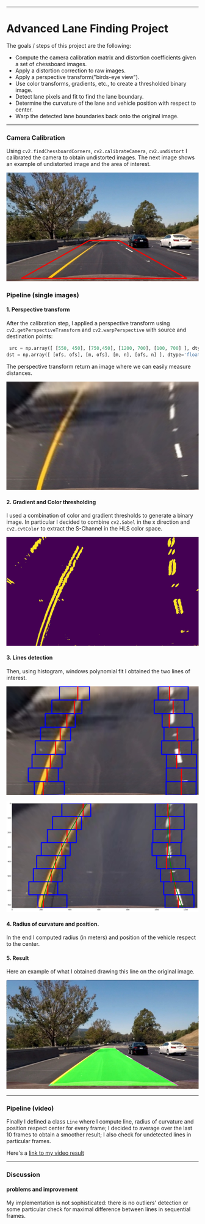 
---

# **Advanced Lane Finding Project**

The goals / steps of this project are the following:

* Compute the camera calibration matrix and distortion coefficients given a set of chessboard images.
* Apply a distortion correction to raw images.
* Apply a perspective transform("birds-eye view").
* Use color transforms, gradients, etc., to create a thresholded binary image.
* Detect lane pixels and fit to find the lane boundary.
* Determine the curvature of the lane and vehicle position with respect to center.
* Warp the detected lane boundaries back onto the original image.

[//]: # (Image References)

[image1]: ./output_images/pipeline/Undistorted "Undistorted"
[image2]: ./output_images/pipeline/Warped "Warped"
[image3]: ./output_images/pipeline/Combined "Combined"
[image4]: ./output_images/pipeline/lines_win "windows"
[image5]: ./output_images/pipeline/lines_win_fit.jpg "windows fit"
[image6]: ./output_images/pipeline/Original "Original"
[image7]: ./output_images/test/test6.jpg "Original"


---

### Camera Calibration

Using `cv2.findChessboardCorners`, `cv2.calibrateCamera`, `cv2.undistort` I calibrated the camera to obtain undistorted images.
The next image shows an example of undistorted image and the area of interest.

![alt text][image1]

### Pipeline (single images)

#### 1. Perspective transform

After the calibration step, I applied a perspective transform using
`cv2.getPerspectiveTransform` and `cv2.warpPerspective` with source and destination points:

```python
 src = np.array([ [550, 450], [750,450], [1200, 700], [100, 700] ], dtype='float32')
dst = np.array([ [ofs, ofs], [m, ofs], [m, n], [ofs, n] ], dtype='float32')
```
The perspective transform return an image where we can easily measure distances.

![alt text][image2]

#### 2. Gradient and Color thresholding

I used a combination of color and gradient thresholds to generate a binary image. In particular I decided to combine `cv2.Sobel` in the x direction and `cv2.cvtColor` to extract the S-Channel in the HLS color space. 

![alt text][image3]

#### 3. Lines detection

Then, using histogram, windows polynomial fit I obtained the two lines of interest.

![alt text][image4]

![alt text][image5]

#### 4. Radius of curvature and position.

In the end I computed radius (in meters) and position of the vehicle respect to the center.

#### 5. Result

Here an example of what I obtained drawing this line on the original image.

![alt text][image7]

---

### Pipeline (video)

Finally I defined a class `Line` where I compute line, radius of curvature and position respect center for every frame; I decided to average over the last 10 frames to obtain a smoother result; I also check for undetected lines in particular frames. 

Here's a [link to my video result](./project_video_output.mp4)

---

### Discussion

#### problems and improvement

My implementation is not sophisticated: there is no outliers' detection or some particular check for maximal difference between lines in sequential frames.   
